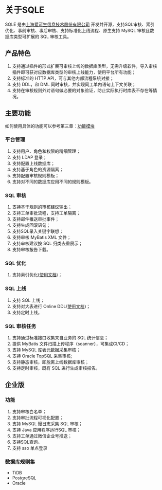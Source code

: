 # 关于SQLE
SQLE 是由[上海爱可生信息技术股份有限公司](http://www.actionsky.com/) 开发并开源，支持SQL审核、索引优化、事前审核、事后审核、支持标准化上线流程、原生支持 MySQL 审核且数据库类型可扩展的 SQL 审核工具。 
## 产品特色
1. 支持通过插件的形式扩展可审核上线的数据库类型，无需升级软件，导入审核插件即可获对应数据库类型的审核上线能力，使用平台所有功能；
2. 支持标准的 HTTP API，可与其他内部流程系统对接；
3. 支持 DDL，和 DML 同时审核，并实现同工单内语句上下文关联；
4. 支持在审核规则外对语句做必要的对象验证，防止实际执行时库表不存在等情况。

## 主要功能
如何使用具体的功能可以参考第三章：[功能模块](../3.modules/overview.md)
### 平台管理
1. 支持用户、角色和权限的精细管理；
2. 支持 LDAP 登录；
3. 支持配置上线数据库；
4. 支持基于角色的资源隔离；
5. 支持配置审核规则模板；
6. 支持对不同的数据库应用不同的规则模板。

### SQL 审核
1. 支持基于规则的审核建议输出；
2. 支持工单审批流程，支持工单隔离；
3. 支持邮件推送审批事件；
4. 支持生成回滚语句；
5. 支持SQL录入关键字联想；
6. 支持审核 MyBatis XML 文件；
7. 支持审核建议按 SQL 归类去重展示；
8. 支持审核报告下载。

### SQL 优化
1. 支持索引优化([使用文档](../3.modules/3.5_auditworkflow/index_optimization.html))；

### SQL 上线
1. 支持 SQL 上线；
2. 支持对大表进行 Online DDL([使用文档](../3.modules/3.5_auditworkflow/online_ddl.html))；
3. 支持定时上线。

### SQL 审核任务
1. 支持通过标准接口收集来自业务的 SQL 统计信息；
2. 提供 MyBatis 文件扫描上传程序（scanner），可集成CI/CD；
3. 支持 MySQL 库表元数据采集审核；
4. 支持 Oracle TopSQL 采集审核;
5. 支持静态审核，即脱离上线数据库审核；
6. 支持定时审核，既有 SQL 进行生成审核报告。

## 企业版
### 功能
1. 支持审核白名单；
2. 支持审批流程可视化配置；
3. 支持 MySQL 慢日志采集 SQL 审核；
4. 支持 Java 应用程序运行SQL 审核；
5. 支持工单通过微信企业号推送；
6. 支持SQL查询。
7. 支持 sso 单点登录

### 数据库规则集
- TiDB
- PostgreSQL
- Oracle
